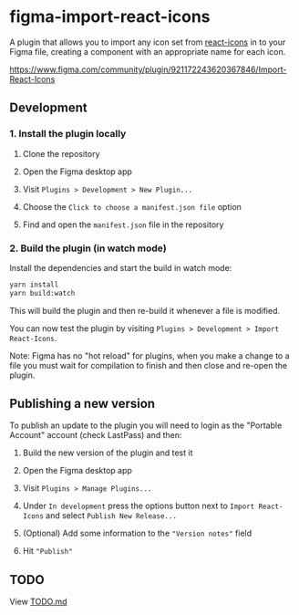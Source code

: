 # figma-import-react-icons

A plugin that allows you to import any icon set from [react-icons](https://react-icons.github.io/react-icons/) in to your
Figma file, creating a component with an appropriate name for each icon.

https://www.figma.com/community/plugin/921172243620367846/Import-React-Icons

## Development

### 1. Install the plugin locally

1. Clone the repository

2. Open the Figma desktop app

3. Visit `Plugins > Development > New Plugin...`

4. Choose the `Click to choose a manifest.json file` option

5. Find and open the `manifest.json` file in the repository

### 2. Build the plugin (in watch mode)

Install the dependencies and start the build in watch mode:

```bash
yarn install
yarn build:watch
```

This will build the plugin and then re-build it whenever a file is modified.

You can now test the plugin by visiting `Plugins > Development > Import React-Icons`.

Note: Figma has no "hot reload" for plugins, when you make a change to a file
you must wait for compilation to finish and then close and re-open the plugin.

## Publishing a new version

To publish an update to the plugin you will need to login as the "Portable Account" account (check LastPass) and then:

1. Build the new version of the plugin and test it

2. Open the Figma desktop app

3. Visit `Plugins > Manage Plugins...`

4. Under `In development` press the options button next to `Import React-Icons` and select `Publish New Release...`

5. (Optional) Add some information to the `"Version notes"` field

6. Hit `"Publish"`

## TODO

View [TODO.md](./TODO.md)
